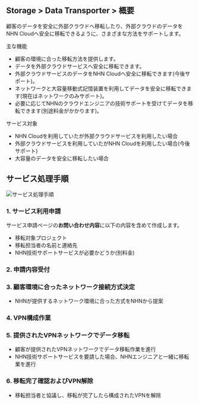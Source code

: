 ## Storage > Data Transporter > 概要

顧客のデータを安全に外部クラウドへ移転したり、外部クラウドのデータをNHN Cloudへ安全に移転できるように、さまざまな方法をサポートします。

主な機能

* 顧客の環境に合った移転方法を提供します。
* データを外部クラウドサービスへ安全に移転できます。
* 外部クラウドサービスのデータをNHN Cloudへ安全に移転できます(今後サポート)。
* ネットワークと大容量移動式記憶装置を利用してデータを安全に移転できます(現在はネットワークのみサポート)。
* 必要に応じてNHNのクラウドエンジニアの技術サポートを受けてデータを移転できます(別途料金がかかります)。

サービス対象

* NHN Cloudを利用していたが外部クラウドサービスを利用したい場合
* 外部クラウドサービスを利用していたがNHN Cloudを利用したい場合(今後サポート)
* 大容量のデータを安全に移転したい場合

## サービス処理手順

![サービス処理手順](http://static.toastoven.net/prod_datatransporter/data-transporter-process-ja.png)

### 1. サービス利用申請

サービス申請ページの**お問い合わせ内容**に以下の内容を含めて作成します。

* 移転対象プロジェクト
* 移転担当者の名前と連絡先
* NHN技術サポートサービスが必要かどうか(別料金)

### 2. 申請内容受付

### 3. 顧客環境に合ったネットワーク接続方式決定
* NHNが提供するネットワーク環境に合った方式をNHNから提案

### 4. VPN構成作業

### 5. 提供されたVPNネットワークでデータ移転
* 顧客が提供されたVPNネットワークでデータ移転作業を進行
* NHN技術サポートサービスを要請した場合、NHNエンジニアと一緒に移転業を進行

### 6. 移転完了確認およびVPN解除
* 移転担当者と協議し、移転が完了したら構成されたVPNを解除
